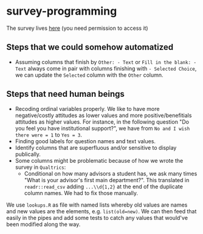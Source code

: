 # survey-programming

The survey lives [here](https://qualtrics.uvm.edu/survey-builder/SV_29K2Bj7QejHFNoq/edit) (you need permission to access it)

## Steps that we could somehow automatized

 - Assuming columns that finish by `Other: - Text` or `Fill in the blank: - Text` always come in pair with columns finishing with `- Selected Choice`, we can update the `Selected` column with the `Other` column.

## Steps that need human beings

 - Recoding ordinal variables properly. We like to have more negative/costly attitudes as lower values and more positive/benefitials attitudes as higher values. For instance, in the following question "Do you feel you have institutional support?", we have from `No and I wish there were = 1` to `Yes = 3`.
 - Finding good labels for question names and text values.
 - Identify columns that are superfluous and/or sensitive to display publically.
 - Some columns might be problematic because of how we wrote the survey in `Qualtrics`:
    - Conditional on how many advisors a student has, we ask many times "What is your advisor's first main department?". This translated in `readr::read_csv` adding `...\\d{1,2}` at the end of the duplicate column names. We had to fix those manually.

We use `lookups.R` as file with named lists whereby old values are names and new values are the elements, e.g. `list(old=new)`. We can then feed that easily in the pipes and add some tests to catch any values that would've been modified along the way. 

